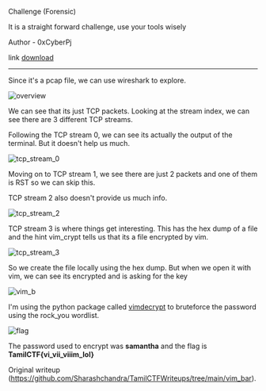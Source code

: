 Challenge (Forensic)

It is a straight forward challenge, use your tools wisely

Author - 0xCyberPj

link [download](images/vim-bar.pcap)

-------------------------

Since it's a pcap file, we can use wireshark to explore.

![overview](images/1.PNG)

We can see that its just TCP packets. Looking at the stream index, we can see
there are 3 different TCP streams.

Following the TCP stream 0, we can see its actually the output of the
terminal. But it doesn't help us much.

![tcp_stream_0](images/2.PNG)

Moving on to TCP stream 1, we see there are just 2 packets and one of them is
RST so we can skip this.

TCP stream 2 also doesn't provide us much info.

![tcp_stream_2](images/3.PNG)

TCP stream 3 is where things get interesting. This has the hex dump of a file
and the hint vim_crypt tells us that its a file encrypted by vim.

![tcp_stream_3](images/4.PNG)

So we create the file locally using the hex dump. But when we open it with
vim, we can see its encrypted and is asking for the key

![vim_b](images/5.PNG)

I'm using the python package called
[vimdecrypt](https://github.com/nlitsme/vimdecrypt) to bruteforce the password
using the rock_you wordlist.

![flag](images/6.PNG)

The password used to encrypt was **samantha** and the flag is
**TamilCTF{vi_vii_viiim_lol}**

Original writeup
(https://github.com/Sharashchandra/TamilCTFWriteups/tree/main/vim_bar).